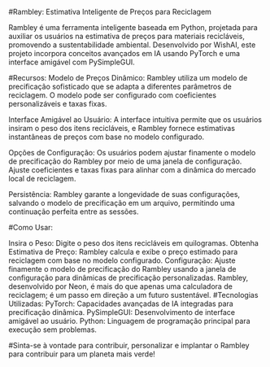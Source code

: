 #Rambley: Estimativa Inteligente de Preços para Reciclagem

Rambley é uma ferramenta inteligente baseada em Python, projetada para auxiliar os usuários na estimativa de preços para materiais recicláveis, promovendo a sustentabilidade ambiental. Desenvolvido por WishAI, este projeto incorpora conceitos avançados em IA usando PyTorch e uma interface amigável com PySimpleGUI.

#Recursos:
Modelo de Preços Dinâmico: Rambley utiliza um modelo de precificação sofisticado que se adapta a diferentes parâmetros de reciclagem. O modelo pode ser configurado com coeficientes personalizáveis e taxas fixas.

Interface Amigável ao Usuário: A interface intuitiva permite que os usuários insiram o peso dos itens recicláveis, e Rambley fornece estimativas instantâneas de preços com base no modelo configurado.

Opções de Configuração: Os usuários podem ajustar finamente o modelo de precificação do Rambley por meio de uma janela de configuração. Ajuste coeficientes e taxas fixas para alinhar com a dinâmica do mercado local de reciclagem.

Persistência: Rambley garante a longevidade de suas configurações, salvando o modelo de precificação em um arquivo, permitindo uma continuação perfeita entre as sessões.

#Como Usar:

Insira o Peso: Digite o peso dos itens recicláveis em quilogramas.
Obtenha Estimativa de Preço: Rambley calcula e exibe o preço estimado para reciclagem com base no modelo configurado.
Configuração: Ajuste finamente o modelo de precificação do Rambley usando a janela de configuração para dinâmicas de precificação personalizadas.
Rambley, desenvolvido por Neon, é mais do que apenas uma calculadora de reciclagem; é um passo em direção a um futuro sustentável.
#Tecnologias Utilizadas:
PyTorch: Capacidades avançadas de IA integradas para precificação dinâmica.
PySimpleGUI: Desenvolvimento de interface amigável ao usuário.
Python: Linguagem de programação principal para execução sem problemas.

#Sinta-se à vontade para contribuir, personalizar e implantar o Rambley para contribuir para um planeta mais verde!
